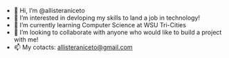 - 👋 Hi, I’m @allisteraniceto
- 👀 I’m interested in devloping my skills to land a job in technology!
- 🌱 I’m currently learning Computer Science at WSU Tri-Cities
- 💞️ I’m looking to collaborate with anyone who would like to build a project with me!
- 📫 My cotacts:
    allisteraniceto@gmail.com
    

<!---
allisteraniceto/allisteraniceto is a ✨ special ✨ repository because its `README.md` (this file) appears on your GitHub profile.
You can click the Preview link to take a look at your changes.
--->

